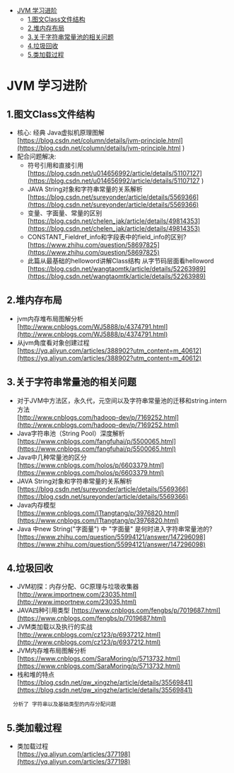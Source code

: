 <!-- GFM-TOC -->
* [JVM 学习进阶](#jvm-学习进阶)
    * [1.图文Class文件结构](#1图文class文件结构)
    * [2.堆内存布局](#2堆内存布局)
    * [3.关于字符串常量池的相关问题](#3关于字符串常量池的相关问题)
    * [4.垃圾回收](#4垃圾回收)
    * [5.类加载过程](#5类加载过程)
<!-- GFM-TOC -->


# JVM 学习进阶
## 1.图文Class文件结构
 - 核心: 经典 Java虚拟机原理图解</br>
  [https://blog.csdn.net/column/details/jvm-principle.html](https://blog.csdn.net/column/details/jvm-principle.html ) 
 - 配合问题解决:
   - 符号引用和直接引用
   [https://blog.csdn.net/u014656992/article/details/51107127](https://blog.csdn.net/u014656992/article/details/51107127 )
   - JAVA String对象和字符串常量的关系解析
   [https://blog.csdn.net/sureyonder/article/details/5569366](https://blog.csdn.net/sureyonder/article/details/5569366)
   - 变量、字面量、常量的区别
   [https://blog.csdn.net/chelen_jak/article/details/49814353](https://blog.csdn.net/chelen_jak/article/details/49814353)
   - CONSTANT_Fieldref_info和字段表中的field_info的区别?
   [https://www.zhihu.com/question/58697825](https://www.zhihu.com/question/58697825)
   - 此篇从最基础的helloword讲解Class结构 从字节码层面看helloword
   [https://blog.csdn.net/wangtaomtk/article/details/52263989](https://blog.csdn.net/wangtaomtk/article/details/52263989)
## 2.堆内存布局
  - jvm内存堆布局图解分析
  [http://www.cnblogs.com/WJ5888/p/4374791.html](http://www.cnblogs.com/WJ5888/p/4374791.html)
  - 从jvm角度看对象创建过程</br>
  [https://yq.aliyun.com/articles/388902?utm_content=m_40612](https://yq.aliyun.com/articles/388902?utm_content=m_40612)
## 3.关于字符串常量池的相关问题
 - 对于JVM中方法区，永久代，元空间以及字符串常量池的迁移和string.intern方法</br>
 [http://www.cnblogs.com/hadoop-dev/p/7169252.html](http://www.cnblogs.com/hadoop-dev/p/7169252.html)
 - Java字符串池（String Pool）深度解析
 [https://www.cnblogs.com/fangfuhai/p/5500065.html](https://www.cnblogs.com/fangfuhai/p/5500065.html)
 - Java中几种常量池的区分</br>
 [https://www.cnblogs.com/holos/p/6603379.html](https://www.cnblogs.com/holos/p/6603379.html)
 - JAVA String对象和字符串常量的关系解析
 [https://blog.csdn.net/sureyonder/article/details/5569366](https://blog.csdn.net/sureyonder/article/details/5569366)
 - Java内存模型</br>
 [https://www.cnblogs.com/ITtangtang/p/3976820.html](https://www.cnblogs.com/ITtangtang/p/3976820.html)
 - Java 中new String("字面量") 中 "字面量" 是何时进入字符串常量池的?
 [https://www.zhihu.com/question/55994121/answer/147296098](https://www.zhihu.com/question/55994121/answer/147296098)
## 4.垃圾回收
 - JVM初探：内存分配、GC原理与垃圾收集器
 [http://www.importnew.com/23035.html](http://www.importnew.com/23035.html)
 - JAVA四种引用类型
 [https://www.cnblogs.com/fengbs/p/7019687.html](https://www.cnblogs.com/fengbs/p/7019687.html)
 - JVM类加载以及执行的实战
 [http://www.cnblogs.com/cz123/p/6937212.html](http://www.cnblogs.com/cz123/p/6937212.html)
 - JVM内存堆布局图解分析
 [https://www.cnblogs.com/SaraMoring/p/5713732.html](https://www.cnblogs.com/SaraMoring/p/5713732.html)
 - 栈和堆的特点
 [https://blog.csdn.net/qw_xingzhe/article/details/35569841](https://blog.csdn.net/qw_xingzhe/article/details/35569841)
```
  分析了 字符串以及基础类型的内存分配问题
```
## 5.类加载过程
 - 类加载过程</br>
 [https://yq.aliyun.com/articles/377198](https://yq.aliyun.com/articles/377198)
